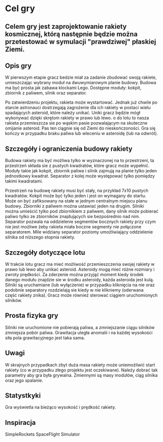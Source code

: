 # Cel gry
Celem gry jest zaprojektowanie rakiety kosmicznej, którą następnie będzie można przetestować w symulacji "prawdziwej" płaskiej Ziemi.
---
## Opis gry
W pierwszym etapie gracz bedzie miał za zadanie zbudować swoją rakiete, umieszczając wybrany moduł na dwuwymiarowym planie budowy.
Budowa ma być prosta jak zabawa klockami Lego. Dostępne moduły: kokpit, zbiornik z paliwem, silnik oraz separator.

Po zatwierdzeniu projektu, rakieta może wystartować. Jednak już chwile po starcie astronauci dostrzegają zagrożenie dla ich rakiety w postaci wielu
spadających asteroid, które należy unikać. Uniki gracz będzie mógł wykonywać dzięki skrętom rakiety w prawo lub lewo. o do lotu to nasza rakieta przemieszcza 
sie po wąskim pasie pozwalającym na skuteczne omijanie asteroid. Pas ten ciągnie się od Ziemi do nieskończoności. Gra się kończy w przypadku braku paliwa
lub wleceniu w asteroidę (lub na odwrót).

## Szczegóły i ograniczenia budowy rakiety
Budowa rakiety ma być możliwa tylko w wyznaczonej na to przestrzeni, ta przestrzeń składa sie z pustych kwadratów, które gracz może wypełnić. Moduły takie jak 
kokpit, zbiornik paliwa i silnik zajmują na planie tylko jeden jednostkowy kwadrat. Separator z kolej może występować tylko pomiędzy takimi kwadratami.

Przestrzeń na budowę rakiety musi być stały, na przykład 7x10 pustych kwadratów.
Kokpit może być tylko jeden i jest on wymagany do startu. Może on być zafiksowany na stałe w jednym centralnym miejscu planu budowy.
Zbiorniki z paliwem można ustawiać jeden na drugim.
Silniki można umieścić tylko pod zbiornikiem z paliwem, dany silnik może pobierać paliwo tylko ze zbiorników znajdujących sie bezpośrednio nad nim.
Separator pozwala na oddzielenie segmentów bocznych rakiety przy czym nie jest możliwe żeby rakieta miała boczne segmenty nie połączone separatorem.
Mile widziany separator poziomy umożliwiający oddzielenie silnika od niższego stopnia rakiety.

## Szczegóły dotyczące lotu
W trakcie lotu gracz ma mieć możliwość przemieszczenia swojej rakiety w prawo lub lewo aby unikać asteroid. Asteroidy mogą mieć różne rozmiary i zwroty prędkości.
Za zderzenie można przyjąć moment kiedy środek danego modułu znajdzie sie w środku asteroidy, każda asteroida jest kulą. Silniki są uruchamiane (lub wyłączenie)
w przypadku kliknięcia na nie oraz podobnie separatory rozdzielają sie kiedy w nie klikniemy (oderwana część rakiety znika). Gracz może również sterować
ciągiem uruchomionych silników.

## Prosta fizyka gry
Silniki nie uruchomione nie pobierają paliwa, a zmniejszanie ciągu silników zmniejsza pobór paliwa. Grawitacja uległa anomalii i na każdej wysokości siła 
pola grawitacyjnego jest taka sama.

## Uwagi 
W skrajnych przypadkach zbyt duża masa rakiety może uniemożliwić start rakiety (co w przypadku złego projektu jest oczekiwane). 
Należy dobrać tak parametry aby gra była grywalna. Zmiennymi są masy modułów, ciąg silnika oraz jego spalanie.

## Statystkyki
Gra wyświetla na bieżąco wysokość i prędkość rakiety.

## Inspiracja
SimpleRockets
SpaceFlight Simulator
